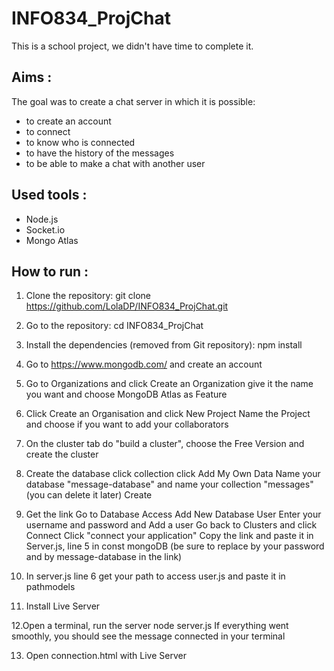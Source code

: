 # INFO834_ProjChat

This is a school project, we didn't have time to complete it.
## Aims :
The goal was to create a chat server in which it is possible:
  - to create an account
  - to connect
  - to know who is connected
  - to have the history of the messages
  - to be able to make a chat with another user
 
## Used tools :
- Node.js
- Socket.io
- Mongo Atlas

## How to run : 
  1. Clone the repository:
git clone https://github.com/LolaDP/INFO834_ProjChat.git

  2. Go to the repository:
cd INFO834_ProjChat

  3. Install the dependencies (removed from Git repository):
npm install

  4. Go to https://www.mongodb.com/ and create an account
  
  5. Go to Organizations and click Create an Organization 
give it the name you want and choose MongoDB Atlas as Feature

  6. Click Create an Organisation and click New Project 
Name the Project and choose if you want to add your collaborators

  7. On the cluster tab do "build a cluster", choose the Free Version and create the cluster

  8. Create the database
click collection
click Add My Own Data
Name your database "message-database" and name your collection "messages" (you can delete it later)
Create 

  9. Get the link
Go to Database Access
Add New Database User
Enter your username and password and Add a user
Go back to Clusters and click Connect
Click "connect your application"
Copy the link and paste it in Server.js, line 5 in const mongoDB (be sure to replace <password> by your password and <dbname> by message-database in the link)
  
  10. In server.js line 6 get your path to access user.js and paste it in pathmodels
  
  11. Install Live Server 
  
  12.Open a terminal, run the server
  node server.js
  If everything went smoothly, you should see the message connected in your terminal
   
  13. Open connection.html with Live Server


 
